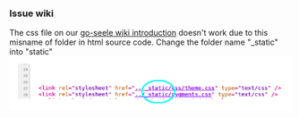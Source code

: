 ### Issue wiki
   The css file on our [go-seele wiki introduction](https://seeleteam.github.io/seele-doc/introduction/index.html) doesn't work due to this misname of folder in html source code. Change the folder name "_static" into "static"
  <img src='imagefolder/0214static.png'>
